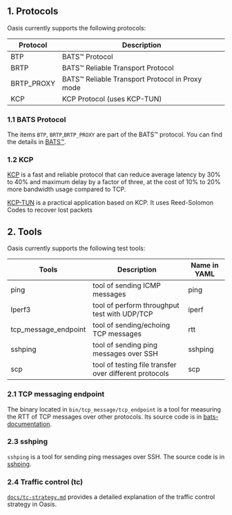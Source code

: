 ## 1. Protocols

Oasis currently supports the following protocols:

| Protocol   | Description                                     |
| ---------- | ----------------------------------------------- |
| BTP        | BATS™ Protocol                                  |
| BRTP       | BATS™ Reliable Transport Protocol               |
| BRTP_PROXY | BATS™ Reliable Transport Protocol in Proxy mode |
| KCP        | KCP Protocol       (uses KCP-TUN)               |

### 1.1 BATS Protocol

The items `BTP`, `BRTP`,`BRTP_PROXY` are part of the BATS™ protocol. You can find the details in [BATS™](../bats/README.md).

### 1.2 KCP

[KCP](https://github.com/skywind3000/kcp) is a fast and reliable protocol that can reduce average latency by 30% to 40% and maximum delay by a factor of three, at the cost of 10% to 20% more bandwidth usage compared to TCP.

[KCP-TUN](https://github.com/xtaci/kcptun) is a practical application based on KCP. It uses Reed-Solomon Codes to recover lost packets

## 2. Tools

Oasis currently supports the following test tools:

| Tools                | Description                                            | Name in YAML |
| -------------------- | ------------------------------------------------------ | ------------ |
| ping                 | tool of sending ICMP messages                          | ping         |
| Iperf3               | tool of perform throughput test with UDP/TCP           | iperf        |
| tcp_message_endpoint | tool of sending/echoing TCP messages                   | rtt          |
| sshping              | tool of sending ping messages over SSH                 | sshping      |
| scp                  | tool of testing file transfer over different protocols | scp          |

### 2.1 TCP messaging endpoint

The binary located in `bin/tcp_message/tcp_endpoint` is a tool for measuring the RTT of TCP messages over other protocols. Its source code is in [bats-documentation](https://github.com/n-hop/bats-documentation).

### 2.3 sshping

`sshping` is a tool for sending ping messages over SSH. The source code is in [sshping](https://github.com/spook/sshping).

### 2.4 Traffic control (tc)

[`docs/tc-strategy.md`](tc-strategy.md) provides a detailed explanation of the traffic control strategy in Oasis.
